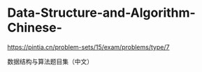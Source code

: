 # Data-Structure-and-Algorithm-Chinese-
https://pintia.cn/problem-sets/15/exam/problems/type/7

数据结构与算法题目集（中文）
